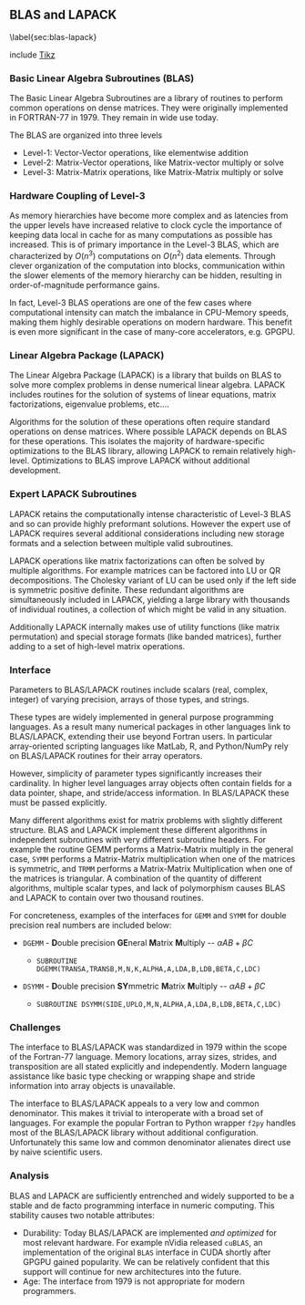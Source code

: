 
## BLAS and LAPACK

\label{sec:blas-lapack}

include [Tikz](tikz_computation.md)

### Basic Linear Algebra Subroutines (BLAS)

The Basic Linear Algebra Subroutines are a library of routines to perform common operations on dense matrices.  They were originally implemented in FORTRAN-77 in 1979.  They remain in wide use today.

The BLAS are organized into three levels

*   Level-1:  Vector-Vector operations, like elementwise addition
*   Level-2:  Matrix-Vector operations, like Matrix-vector multiply or solve
*   Level-3:  Matrix-Matrix operations, like Matrix-Matrix multiply or solve


### Hardware Coupling of Level-3

As memory hierarchies have become more complex and as latencies from the upper levels have increased relative to clock cycle the importance of keeping data local in cache for as many computations as possible has increased.  This is of primary importance in the Level-3 BLAS, which are characterized by $O(n^3)$ computations on $O(n^2)$ data elements.  Through clever organization of the computation into blocks, communication within the slower elements of the memory hierarchy can be hidden, resulting in order-of-magnitude performance gains.

In fact, Level-3 BLAS operations are one of the few cases where computational intensity can match the imbalance in CPU-Memory speeds, making them highly desirable operations on modern hardware.  This benefit is even more significant in the case of many-core accelerators, e.g. GPGPU.


### Linear Algebra Package (LAPACK)

The Linear Algebra Package (LAPACK) is a library that builds on BLAS to solve more complex problems in dense numerical linear algebra.  LAPACK includes routines for the solution of systems of linear equations, matrix factorizations, eigenvalue problems, etc....

Algorithms for the solution of these operations often require standard operations on dense matrices.  Where possible LAPACK depends on BLAS for these operations.  This isolates the majority of hardware-specific optimizations to the BLAS library, allowing LAPACK to remain relatively high-level.  Optimizations to BLAS improve LAPACK without additional development.

### Expert LAPACK Subroutines

LAPACK retains the computationally intense characteristic of Level-3 BLAS and so can provide highly preformant solutions.  However the expert use of LAPACK requires several additional considerations including new storage formats and a selection between multiple valid subroutines.

LAPACK operations like matrix factorizations can often be solved by multiple algorithms.  For example matrices can be factored into LU or QR decompositions.  The Cholesky variant of LU can be used only if the left side is symmetric positive definite.  These redundant algorithms are simultaneously included in LAPACK, yielding a large library with thousands of individual routines, a collection of which might be valid in any situation.

Additionally LAPACK internally makes use of utility functions (like matrix permutation) and special storage formats (like banded matrices), further adding to a set of high-level matrix operations.

### Interface

Parameters to BLAS/LAPACK routines include scalars (real, complex, integer) of varying precision, arrays of those types, and strings.  

These types are widely implemented in general purpose programming languages.  As a result many numerical packages in other languages link to BLAS/LAPACK, extending their use beyond Fortran users.  In particular array-oriented scripting languages like MatLab, R, and Python/NumPy rely on BLAS/LAPACK routines for their array operators.

However, simplicity of parameter types significantly increases their cardinality.  In higher level languages array objects often contain fields for a data pointer, shape, and stride/access information.  In BLAS/LAPACK these must be passed explicitly.

Many different algorithms exist for matrix problems with slightly different structure.  BLAS and LAPACK implement these different algorithms in independent subroutines with very different subroutine headers.  For example the routine GEMM performs a Matrix-Matrix multiply in the general case, `SYMM` performs a Matrix-Matrix multiplication when one of the matrices is symmetric, and `TRMM` performs a Matrix-Matrix Multiplication when one of the matrices is triangular.  A combination of the quantity of different algorithms, multiple scalar types, and lack of polymorphism causes BLAS and LAPACK to contain over two thousand routines.

For concreteness, examples of the interfaces for `GEMM` and `SYMM` for double precision real numbers are included below:

*  `DGEMM` - **D**ouble precision **GE**neral **M**atrix **M**ultiply -- $\alpha A B + \beta C$
    *   `SUBROUTINE DGEMM(TRANSA,TRANSB,M,N,K,ALPHA,A,LDA,B,LDB,BETA,C,LDC)`

*  `DSYMM` - **D**ouble precision **SY**mmetric **M**atrix **M**ultiply -- $\alpha A B + \beta C$
    *   `SUBROUTINE DSYMM(SIDE,UPLO,M,N,ALPHA,A,LDA,B,LDB,BETA,C,LDC)`


### Challenges

The interface to BLAS/LAPACK was standardized in 1979 within the scope of the Fortran-77 language.  Memory locations, array sizes, strides, and transposition are all stated explicitly and independently.  Modern language assistance like basic type checking or wrapping shape and stride information into array objects is unavailable.

The interface to BLAS/LAPACK appeals to a very low and common denominator.  This makes it trivial to interoperate with a broad set of languages.  For example the popular Fortran to Python wrapper `f2py` handles most of the BLAS/LAPACK library without additional configuration.  Unfortunately this same low and common denominator alienates direct use by naive scientific users.


### Analysis

BLAS and LAPACK are sufficiently entrenched and widely supported to be a stable and de facto programming interface in numeric computing.  This stability causes two notable attributes:

*   Durability: Today BLAS/LAPACK are implemented *and optimized* for most relevant hardware.  For example nVidia released `cuBLAS`, an implementation of the original `BLAS` interface in CUDA shortly after GPGPU gained popularity.  We can be relatively confident that this support will continue for new architectures into the future.
*   Age: The interface from 1979 is not appropriate for modern programmers.
